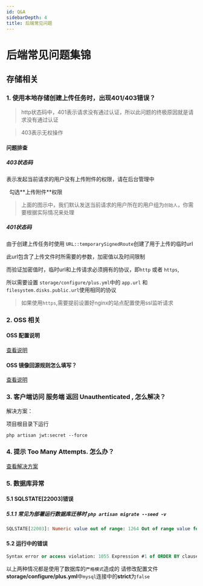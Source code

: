 ```yaml
---
id: Q&A
sidebarDepth: 4
title: 后端常见问题
---
```



# 后端常见问题集锦

## 存储相关
### 1. 使用本地存储创建上传任务时，出现401/403错误？
> http状态码中，401表示请求没有通过认证，所以此问题的终极原因就是请求没有通过认证

> 403表示无权操作

#### 问题排查
##### 403状态码
表示发起当前请求的用户没有上传附件的权限，请在后台管理中

<img :src="$withBase('/assets/img/Q&A/storage/roles.png')" />
<img :src="$withBase('/assets/img/Q&A/storage/storage-ability.png')" />
勾选**上传附件**权限

> 上面的图示中，我们默认发送当前请求的用户所在的用户组为`创始人`，你需要根据实际情况来处理

##### 401状态码
由于创建上传任务时使用 ``` URL::temporarySignedRoute ```创建了用于上传的临时url

此url包含了上传文件时所需要的参数，加密值以及时间限制

而验证加密值时，临时url和上传请求必须拥有的协议，即`http` 或者 `https`,


所以需要设置 `storage/configure/plus.yml`中的 `app.url` 和  `filesystem.disks.public.url`使用相同的协议
> 如果使用`https`,需要提前设置好nginx的站点配置使用ssl监听请求 

### 2. OSS 相关

#### OSS 配置说明

[查看说明](https://github.com/slimkit/thinksns-plus-guide/issues/46)

#### OSS 镜像回源规则怎么填写？

[查看说明](https://github.com/slimkit/thinksns-plus-guide/issues/45)

### 3. 客户端访问 服务端 返回 Unauthenticated , 怎么解决？

解决方案：

项目根目录下运行

```shell
php artisan jwt:secret --force
```

### 4. 提示 Too Many Attempts. 怎么办？

[查看解决方案](https://github.com/slimkit/thinksns-plus-guide/issues/37)

### 5. 数据库异常
#### 5.1 SQLSTATE[22003]错误
##### 5.1.1 常见为部署运行数据库迁移时 ```php artisan migrate --seed -v```
```sql
SQLSTATE[22003]: Numeric value out of range: 1264 Out of range value for column 'type' at row 1 (SQL: insert into `sign_config` (`created_at`, `day`, `type`, `updated_at`, `value`) values (2021-05-31 02:17:12, 1, 999, 2021-05-31 02:17:12, 1), (2021-05-31 02:17:12, 2, 999, 2021-05-31 02:17:12, 2), (2021-05-31 02:17:12, 3, 999, 2021-05-31 02:17:12, 3), (2021-05-31 02:17:12, 4, 999, 2021-05-31 02:17:12, 4), (2021-05-31 02:17:12, 5, 999, 2021-05-31 02:17:12, 5), (2021-05-31 02:17:12, 6, 999, 2021-05-31 02:17:12, 6), (2021-05-31 02:17:12, 7, 999, 2021-05-31 02:17:12, 7))
```
#### 5.2 运行中的错误
```sql
Syntax error or access violation: 1055 Expression #1 of ORDER BY clause is not in GROUP BY
```
以上两种情况都是使用了数据库的`严格模式`造成的
请修改配置文件 **storage/configure/plus.yml**中`mysql`连接中的**strict**为`false`